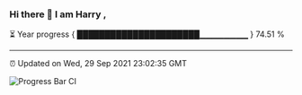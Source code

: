 ### Hi there 👋 I am Harry , 

⏳ Year progress { ██████████████████████▁▁▁▁▁▁▁▁ } 74.51 %

---

⏰ Updated on Wed, 29 Sep 2021 23:02:35 GMT

![Progress Bar CI](https://github.com/duykhang68/duykhang68/workflows/Progress%20Bar%20CI/badge.svg)
